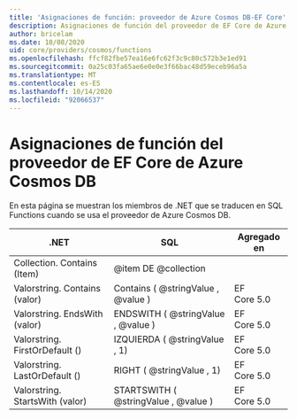 ```yaml
---
title: 'Asignaciones de función: proveedor de Azure Cosmos DB-EF Core'
description: Asignaciones de función del proveedor de EF Core de Azure Cosmos DB
author: bricelam
ms.date: 10/08/2020
uid: core/providers/cosmos/functions
ms.openlocfilehash: ffcf82fbe57ea16e6fc62f3c9c80c572b3e1ed91
ms.sourcegitcommit: 0a25c03fa65ae6e0e0e3f66bac48d59eceb96a5a
ms.translationtype: MT
ms.contentlocale: es-ES
ms.lasthandoff: 10/14/2020
ms.locfileid: "92066537"
---
```

# <a name="function-mappings-of-the-azure-cosmos-db-ef-core-provider"></a>Asignaciones de función del proveedor de EF Core de Azure Cosmos DB

En esta página se muestran los miembros de .NET que se traducen en SQL Functions cuando se usa el proveedor de Azure Cosmos DB.

.NET                          | SQL                              | Agregado en
----------------------------- | -------------------------------- | --------
Collection. Contains (Item)     | @item DE @collection
Valorstring. Contains (valor)   | Contains ( @stringValue , @value )   | EF Core 5.0
Valorstring. EndsWith (valor)   | ENDSWITH ( @stringValue , @value )   | EF Core 5.0
Valorstring. FirstOrDefault ()  | IZQUIERDA ( @stringValue , 1)            | EF Core 5.0
Valorstring. LastOrDefault ()   | RIGHT ( @stringValue , 1)           | EF Core 5.0
Valorstring. StartsWith (valor) | STARTSWITH ( @stringValue , @value ) | EF Core 5.0
